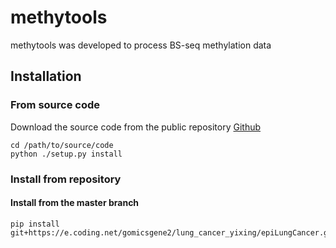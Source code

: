 # methytools
methytools was developed to process BS-seq methylation data

## Installation
### From source code
Download the source code from the public repository [Github](https://github.com/hcyvan/epiLungCancer)
``` 
cd /path/to/source/code
python ./setup.py install
```
### Install from repository
#### Install from the master branch
```
pip install git+https://e.coding.net/gomicsgene2/lung_cancer_yixing/epiLungCancer.git
```